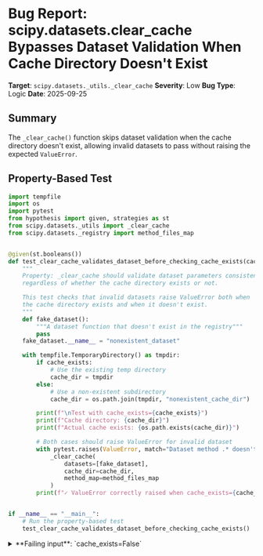 # Bug Report: scipy.datasets.clear_cache Bypasses Dataset Validation When Cache Directory Doesn't Exist

**Target**: `scipy.datasets._utils._clear_cache`
**Severity**: Low
**Bug Type**: Logic
**Date**: 2025-09-25

## Summary

The `_clear_cache()` function skips dataset validation when the cache directory doesn't exist, allowing invalid datasets to pass without raising the expected `ValueError`.

## Property-Based Test

```python
import tempfile
import os
import pytest
from hypothesis import given, strategies as st
from scipy.datasets._utils import _clear_cache
from scipy.datasets._registry import method_files_map


@given(st.booleans())
def test_clear_cache_validates_dataset_before_checking_cache_exists(cache_exists):
    """
    Property: _clear_cache should validate dataset parameters consistently,
    regardless of whether the cache directory exists or not.

    This test checks that invalid datasets raise ValueError both when
    the cache directory exists and when it doesn't exist.
    """
    def fake_dataset():
        """A dataset function that doesn't exist in the registry"""
        pass
    fake_dataset.__name__ = "nonexistent_dataset"

    with tempfile.TemporaryDirectory() as tmpdir:
        if cache_exists:
            # Use the existing temp directory
            cache_dir = tmpdir
        else:
            # Use a non-existent subdirectory
            cache_dir = os.path.join(tmpdir, "nonexistent_cache_dir")

        print(f"\nTest with cache_exists={cache_exists}")
        print(f"Cache directory: {cache_dir}")
        print(f"Actual cache exists: {os.path.exists(cache_dir)}")

        # Both cases should raise ValueError for invalid dataset
        with pytest.raises(ValueError, match="Dataset method .* doesn't exist"):
            _clear_cache(
                datasets=[fake_dataset],
                cache_dir=cache_dir,
                method_map=method_files_map
            )
        print(f"✓ ValueError correctly raised when cache_exists={cache_exists}")


if __name__ == "__main__":
    # Run the property-based test
    test_clear_cache_validates_dataset_before_checking_cache_exists()
```

<details>

<summary>
**Failing input**: `cache_exists=False`
</summary>
```

Test with cache_exists=False
Cache directory: /tmp/tmpwod8ezx9/nonexistent_cache_dir
Actual cache exists: False
Cache Directory /tmp/tmpwod8ezx9/nonexistent_cache_dir doesn't exist. Nothing to clear.

Test with cache_exists=True
Cache directory: /tmp/tmp0q7eu0vc
Actual cache exists: True
✓ ValueError correctly raised when cache_exists=True

Test with cache_exists=False
Cache directory: /tmp/tmpapf8fmgp/nonexistent_cache_dir
Actual cache exists: False
Cache Directory /tmp/tmpapf8fmgp/nonexistent_cache_dir doesn't exist. Nothing to clear.
Traceback (most recent call last):
  File "/home/npc/pbt/agentic-pbt/worker_/50/hypo.py", line 47, in <module>
    test_clear_cache_validates_dataset_before_checking_cache_exists()
    ~~~~~~~~~~~~~~~~~~~~~~~~~~~~~~~~~~~~~~~~~~~~~~~~~~~~~~~~~~~~~~~^^
  File "/home/npc/pbt/agentic-pbt/worker_/50/hypo.py", line 10, in test_clear_cache_validates_dataset_before_checking_cache_exists
    def test_clear_cache_validates_dataset_before_checking_cache_exists(cache_exists):
                   ^^^
  File "/home/npc/miniconda/lib/python3.13/site-packages/hypothesis/core.py", line 2124, in wrapped_test
    raise the_error_hypothesis_found
  File "/home/npc/pbt/agentic-pbt/worker_/50/hypo.py", line 36, in test_clear_cache_validates_dataset_before_checking_cache_exists
    with pytest.raises(ValueError, match="Dataset method .* doesn't exist"):
         ~~~~~~~~~~~~~^^^^^^^^^^^^^^^^^^^^^^^^^^^^^^^^^^^^^^^^^^^^^^^^^^^^^
  File "/home/npc/miniconda/lib/python3.13/site-packages/_pytest/raises.py", line 712, in __exit__
    fail(f"DID NOT RAISE {self.expected_exceptions[0]!r}")
    ~~~~^^^^^^^^^^^^^^^^^^^^^^^^^^^^^^^^^^^^^^^^^^^^^^^^^^
  File "/home/npc/miniconda/lib/python3.13/site-packages/_pytest/outcomes.py", line 177, in fail
    raise Failed(msg=reason, pytrace=pytrace)
Failed: DID NOT RAISE <class 'ValueError'>
Falsifying example: test_clear_cache_validates_dataset_before_checking_cache_exists(
    cache_exists=False,
)
```
</details>

## Reproducing the Bug

```python
import tempfile
import os
from scipy.datasets._utils import _clear_cache
from scipy.datasets._registry import method_files_map


def fake_dataset():
    """A fake dataset function that is not in the registry"""
    pass

fake_dataset.__name__ = "nonexistent_dataset"

print("Test Case 1: Invalid dataset with non-existent cache directory")
print("=" * 60)

with tempfile.TemporaryDirectory() as tmpdir:
    nonexistent_cache = os.path.join(tmpdir, "nonexistent")

    print(f"Cache directory: {nonexistent_cache}")
    print(f"Cache exists: {os.path.exists(nonexistent_cache)}")
    print("\nCalling _clear_cache with invalid dataset...")

    try:
        _clear_cache(
            datasets=[fake_dataset],
            cache_dir=nonexistent_cache,
            method_map=method_files_map
        )
        print("\n[ERROR] No exception raised! Function returned silently.")
    except ValueError as e:
        print(f"\n[EXPECTED] ValueError raised: {e}")
    except Exception as e:
        print(f"\n[UNEXPECTED] Exception raised: {type(e).__name__}: {e}")

print("\n" + "=" * 60)
print("Test Case 2: Invalid dataset with existing cache directory")
print("=" * 60)

with tempfile.TemporaryDirectory() as tmpdir:
    existing_cache = tmpdir

    print(f"Cache directory: {existing_cache}")
    print(f"Cache exists: {os.path.exists(existing_cache)}")
    print("\nCalling _clear_cache with invalid dataset...")

    try:
        _clear_cache(
            datasets=[fake_dataset],
            cache_dir=existing_cache,
            method_map=method_files_map
        )
        print("\n[ERROR] No exception raised! Function returned silently.")
    except ValueError as e:
        print(f"\n[EXPECTED] ValueError raised: {e}")
    except Exception as e:
        print(f"\n[UNEXPECTED] Exception raised: {type(e).__name__}: {e}")
```

<details>

<summary>
Test shows inconsistent validation behavior between existing and non-existing cache directories
</summary>
```
Test Case 1: Invalid dataset with non-existent cache directory
============================================================
Cache directory: /tmp/tmpxu27y8td/nonexistent
Cache exists: False

Calling _clear_cache with invalid dataset...
Cache Directory /tmp/tmpxu27y8td/nonexistent doesn't exist. Nothing to clear.

[ERROR] No exception raised! Function returned silently.

============================================================
Test Case 2: Invalid dataset with existing cache directory
============================================================
Cache directory: /tmp/tmpayvbvsfb
Cache exists: True

Calling _clear_cache with invalid dataset...

[EXPECTED] ValueError raised: Dataset method nonexistent_dataset doesn't exist. Please check if the passed dataset is a subset of the following dataset methods: ['ascent', 'electrocardiogram', 'face']
```
</details>

## Why This Is A Bug

This violates the principle of consistent error handling. The function contains explicit validation logic (lines 38-42 in `_utils.py`) that checks if dataset names exist in the registry and raises a descriptive `ValueError` when they don't. However, the early return at line 26 when the cache directory doesn't exist bypasses this validation entirely.

This creates an inconsistent API where:
- Invalid datasets correctly raise `ValueError` when the cache directory exists
- Invalid datasets silently pass when the cache directory doesn't exist

The validation is clearly intentional based on the detailed error message that guides users to valid options. This inconsistency violates the fail-fast principle and can lead to confusion when debugging, as the same invalid input produces different behavior based on an unrelated condition (cache directory existence).

## Relevant Context

The bug is located in `/scipy/datasets/_utils.py` at the `_clear_cache` function. The issue stems from the order of operations:

1. Line 24-26: Checks if cache directory exists and returns early if not
2. Line 38-42: Validates that datasets exist in the registry

The validation check in the registry (`method_files_map`) contains only three valid dataset methods: 'ascent', 'electrocardiogram', and 'face'. Any other dataset name should consistently raise a ValueError.

Documentation: The public `clear_cache()` function's docstring doesn't explicitly state that ValueError will be raised for invalid datasets, but the implementation clearly shows this was the intended behavior.

Code location: https://github.com/scipy/scipy/blob/main/scipy/datasets/_utils.py

## Proposed Fix

```diff
--- a/scipy/datasets/_utils.py
+++ b/scipy/datasets/_utils.py
@@ -21,10 +21,6 @@ def _clear_cache(datasets, cache_dir=None, method_map=None):
                               "conda to install 'pooch'.")
         cache_dir = platformdirs.user_cache_dir("scipy-data")

-    if not os.path.exists(cache_dir):
-        print(f"Cache Directory {cache_dir} doesn't exist. Nothing to clear.")
-        return
-
     if datasets is None:
-        print(f"Cleaning the cache directory {cache_dir}!")
-        shutil.rmtree(cache_dir)
+        if os.path.exists(cache_dir):
+            print(f"Cleaning the cache directory {cache_dir}!")
+            shutil.rmtree(cache_dir)
+        else:
+            print(f"Cache Directory {cache_dir} doesn't exist. Nothing to clear.")
     else:
         if not isinstance(datasets, list | tuple):
             # single dataset method passed should be converted to list
             datasets = [datasets, ]
         for dataset in datasets:
             assert callable(dataset)
             dataset_name = dataset.__name__  # Name of the dataset method
             if dataset_name not in method_map:
                 raise ValueError(f"Dataset method {dataset_name} doesn't "
                                  "exist. Please check if the passed dataset "
                                  "is a subset of the following dataset "
                                  f"methods: {list(method_map.keys())}")

+        if not os.path.exists(cache_dir):
+            print(f"Cache Directory {cache_dir} doesn't exist. Nothing to clear.")
+            return
+
             data_files = method_map[dataset_name]
             data_filepaths = [os.path.join(cache_dir, file)
                               for file in data_files]
```
